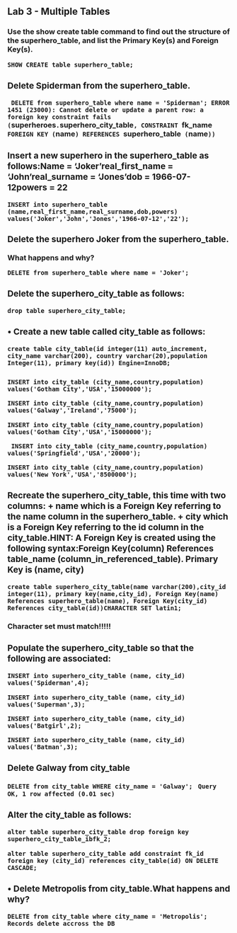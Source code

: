 ## Lab 3 - Multiple Tables
### Use the show create table <table name> command to find out the structure of the superhero_table, and list the Primary Key(s) and Foreign Key(s).

`SHOW CREATE table superhero_table;`

###	Delete Spiderman from the superhero_table.

` DELETE from superhero_table where name = 'Spiderman';
ERROR 1451 (23000): Cannot delete or update a parent row: a foreign key constraint fails (`superheroes`.`superhero_city_table`, CONSTRAINT `fk_name` FOREIGN KEY (`name`) REFERENCES `superhero_table` (`name`))`

### Insert a new superhero in the superhero_table as follows:Name = ‘Joker’real_first_name = ‘John’real_surname = ‘Jones’dob = 1966-07-12powers = 22

`INSERT into superhero_table (name,real_first_name,real_surname,dob,powers) values('Joker','John','Jones','1966-07-12','22');`

###	Delete the superhero Joker from the superhero_table.What happens and why?

`DELETE from superhero_table where name = 'Joker';`

### Delete the superhero_city_table as follows:

`drop table superhero_city_table;`

### •	Create a new table called city_table as follows:

`create table city_table(id integer(11) auto_increment, city_name varchar(200), country varchar(20),population Integer(11), primary key(id)) Engine=InnoDB;`

### 

`INSERT into city_table (city_name,country,population) values('Gotham City','USA','15000000');`

`INSERT into city_table (city_name,country,population) values('Galway','Ireland','75000');`

`INSERT into city_table (city_name,country,population) values('Gotham City','USA','15000000');`

` INSERT into city_table (city_name,country,population) values('Springfield','USA','20000');`

`INSERT into city_table (city_name,country,population) values('New York','USA','8500000');`

###	Recreate the superhero_city_table, this time with two columns: + name which is a Foreign Key referring to the name column in the superhero_table. + city which is a Foreign Key referring to the id column in the city_table.HINT: A Foreign Key is created using the following syntax:Foreign Key(column) References table_name (column_in_referenced_table).	Primary Key is (name, city)

`create table superhero_city_table(name varchar(200),city_id integer(11), primary key(name,city_id), Foreign Key(name) References superhero_table(name), Foreign Key(city_id) References city_table(id))CHARACTER SET latin1;`
#### Character set must match!!!!!

### Populate the superhero_city_table so that the following are associated:

`INSERT into superhero_city_table (name, city_id) values('Spiderman',4);`

`INSERT into superhero_city_table (name, city_id) values('Superman',3);`

`INSERT into superhero_city_table (name, city_id) values('Batgirl',2);`

`INSERT into superhero_city_table (name, city_id) values('Batman',3);`

### Delete Galway from city_table

`DELETE from city_table WHERE city_name = 'Galway';
`
`Query OK, 1 row affected (0.01 sec)`
### Alter the city_table as follows:

`alter table superhero_city_table drop foreign key superhero_city_table_ibfk_2;`

`alter table superhero_city_table add constraint fk_id foreign key (city_id) references city_table(id) ON DELETE CASCADE;`
### •	Delete Metropolis from city_table.What happens and why?

`DELETE from city_table where city_name = 'Metropolis';`
`Records delete accross the DB`

